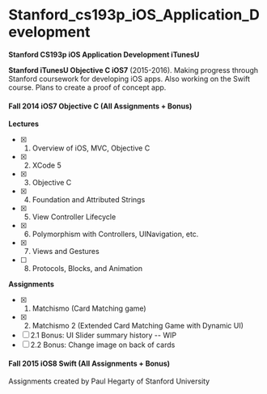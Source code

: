 # Stanford_cs193p_iOS_Application_Development

**Stanford CS193p iOS Application Development iTunesU**

**Stanford iTunesU Objective C iOS7** (2015-2016). Making progress through Stanford coursework for developing iOS apps. Also working on the Swift course. Plans to create a proof of concept app.

#### Fall 2014 iOS7 Objective C (All Assignments + Bonus)
**Lectures**
- [x] 1. Overview of iOS, MVC, Objective C
- [x] 2. XCode 5
- [x] 3. Objective C
- [x] 4. Foundation and Attributed Strings
- [x] 5. View Controller Lifecycle
- [x] 6. Polymorphism with Controllers, UINavigation, etc.
- [x] 7. Views and Gestures
- [ ] 8. Protocols, Blocks, and Animation

**Assignments**
- [x] 1. Matchismo (Card Matching game)
- [x] 2. Matchismo 2 (Extended Card Matching Game with Dynamic UI) 
- [ ] 2.1 Bonus:  UI Slider summary history -- WIP
- [ ] 2.2 Bonus: Change image on back of cards
####  Fall 2015 iOS8 Swift (All Assignments + Bonus)

Assignments created by Paul Hegarty of Stanford University
